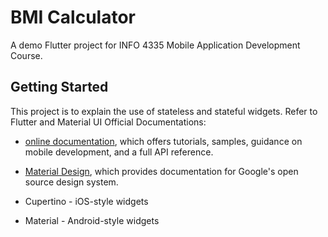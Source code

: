 # BMI Calculator

A demo Flutter project for INFO 4335 Mobile Application Development Course.

## Getting Started

This project is to explain the use of stateless and stateful widgets. Refer to Flutter and Material UI Official Documentations:

- [online documentation](https://flutter.dev/docs), which offers tutorials,
samples, guidance on mobile development, and a full API reference.
- [Material Design](https://m2.material.io/design), which provides documentation for Google's open source design system.

- Cupertino - iOS-style widgets
- Material - Android-style widgets
